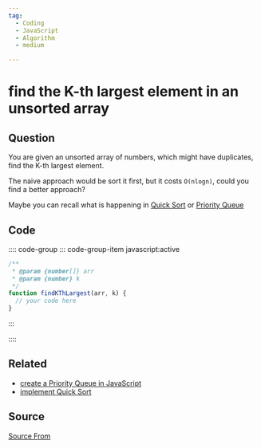```yaml
---
tag:
  - Coding
  - JavaScript
  - Algorithm
  - medium

---
```

  
# find the K-th largest element in an unsorted array

## Question
You are given an unsorted array of numbers, which might have duplicates, find the K-th largest element.

The naive approach would be sort it first, but it costs `O(nlogn)`, could you find a better approach?

Maybe you can recall what is happening in [Quick Sort](https://bigfrontend.dev/problem/implement-Quick-Sort) or [Priority Queue](https://bigfrontend.dev/problem/create-a-priority-queue-in-JavaScript)

## Code
:::: code-group
::: code-group-item javascript:active
```javascript
/**
 * @param {number[]} arr
 * @param {number} k
 */
function findKThLargest(arr, k) {
  // your code here
}
```
:::
    
::::


## Related

+ [create a Priority Queue in JavaScript](./create-a-priority-queue-in-JavaScript)
+ [implement Quick Sort](./implement-Quick-Sort)
##  Source
[Source From](https://bigfrontend.dev/problem/find-the-K-th-largest-element-in-an-unsorted-array)

  